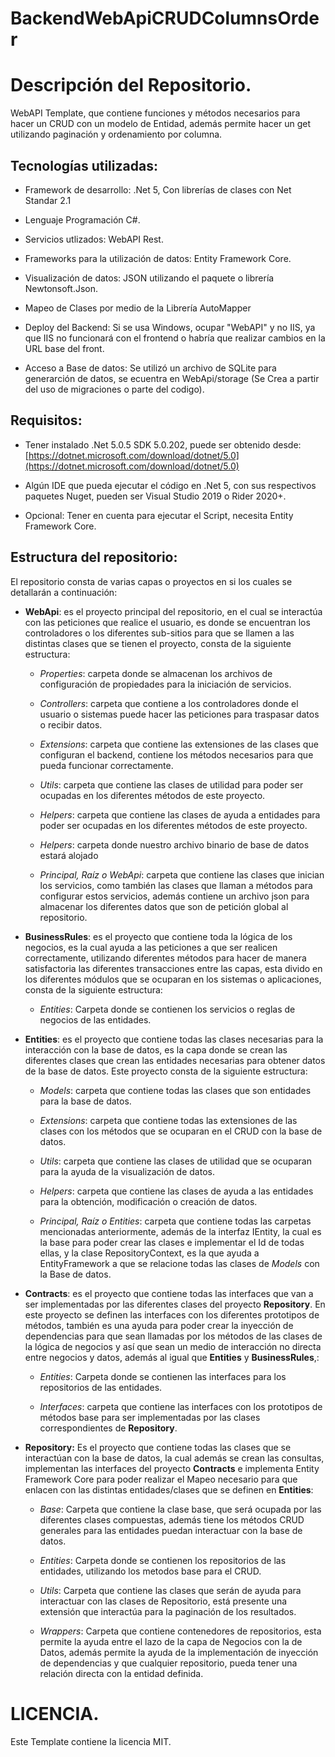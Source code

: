 # BackendWebApiCRUDColumnsOrder

Descripción del Repositorio.
=============================
WebAPI Template, que contiene funciones y métodos necesarios para hacer un CRUD con un modelo de Entidad, además permite hacer un get utilizando paginación y ordenamiento por columna.



Tecnologías utilizadas: 
------------------------

-   Framework de desarrollo: .Net 5, Con librerías de clases con Net Standar 2.1

-   Lenguaje Programación C\#.

-   Servicios utlizados: WebAPI Rest.

-   Frameworks para la utilización de datos: Entity Framework Core.

-   Visualización de datos: JSON utilizando el paquete o librería
    Newtonsoft.Json.

-	Mapeo de Clases por medio de la Librería AutoMapper    

-   Deploy del Backend: Si se usa Windows, ocupar \"WebAPI\" y no IIS,
    ya que IIS no funcionará con el frontend o habría que realizar
    cambios en la URL base del front.

-   Acceso a Base de datos: Se utilizó un archivo de SQLite para
    generarción de datos, se ecuentra en WebApi/storage (Se Crea a partir
    del uso de migraciones o parte del codigo). 

Requisitos:
-----------

-   Tener instalado .Net 5.0.5 SDK 5.0.202, puede ser obtenido desde:
    [https://dotnet.microsoft.com/download/dotnet/5.0](https://dotnet.microsoft.com/download/dotnet/5.0)

-   Algún IDE que pueda ejecutar el código en .Net 5, con sus
    respectivos paquetes Nuget, pueden ser Visual Studio 2019 o Rider 2020+.

-   Opcional: Tener en cuenta para ejecutar el Script, necesita Entity
    Framework Core.

Estructura del repositorio:
---------------------------

El repositorio consta de varias capas o proyectos en si los cuales se
detallarán a continuación:

-   **WebApi**: es el proyecto principal del repositorio, en el cual se
    interactúa con las peticiones que realice el usuario, es donde se
    encuentran los controladores o los diferentes sub-sitios para que se
    llamen a las distintas clases que se tienen el proyecto, consta de
    la siguiente estructura:

    -   *Properties*: carpeta donde se almacenan los archivos de
        configuración de propiedades para la iniciación de servicios.

    -   *Controllers*: carpeta que contiene a los controladores donde el
        usuario o sistemas puede hacer las peticiones para traspasar
        datos o recibir datos.

    -   *Extensions*: carpeta que contiene las extensiones de las clases
        que configuran el backend, contiene los métodos necesarios para
        que pueda funcionar correctamente.

    -   *Utils*: carpeta que contiene las clases de utilidad
        para poder ser ocupadas en los diferentes métodos de este
        proyecto.

    -   *Helpers*: carpeta que contiene las clases de ayuda a entidades
        para poder ser ocupadas en los diferentes métodos de este
        proyecto.

    -   *Helpers*: carpeta donde nuestro archivo binario de base de 
    	datos estará alojado

    -   *Principal, Raíz o WebApi*: carpeta que contiene las clases que
        inician los servicios, como también las clases que llaman a
        métodos para configurar estos servicios, además contiene un
        archivo json para almacenar los diferentes datos que son de
        petición global al repositorio.

-   **BusinessRules**: es el proyecto que contiene toda la lógica de los
    negocios, es la cual ayuda a las peticiones a que ser realicen
    correctamente, utilizando diferentes métodos para hacer de manera
    satisfactoria las diferentes transacciones entre las capas, esta
    divido en los diferentes módulos que se ocuparan en los sistemas o
    aplicaciones, consta de la siguiente estructura:

	-	*Entities*: Carpeta donde se contienen los servicios o reglas
		de negocios de las entidades.

-   **Entities**: es el proyecto que contiene todas las clases
    necesarias para la interacción con la base de datos, es la capa
    donde se crean las diferentes clases que crean las entidades
    necesarias para obtener datos de la base de datos. Este proyecto
    consta de la siguiente estructura:

    -   *Models*: carpeta que contiene todas las clases que son
        entidades para la base de datos.

    -   *Extensions*: carpeta que contiene todas las extensiones de las
        clases con los métodos que se ocuparan en el CRUD con la base de
        datos.

    -   *Utils*: carpeta que contiene las clases de utilidad que se 
    	ocuparan para la ayuda de la visualización de datos.

    -   *Helpers*: carpeta que contiene las clases de ayuda a las entidades
    	para la obtención, modificación o creación de datos.

    -   *Principal, Raíz o Entities*: carpeta que contiene todas las
        carpetas mencionadas anteriormente, además de la interfaz
        IEntity, la cual es la base para poder crear las clases e
        implementar el Id de todas ellas, y la clase RepositoryContext,
        es la que ayuda a EntityFramework a que se relacione todas las
        clases de *Models* con la Base de datos.

-   **Contracts**: es el proyecto que contiene todas las interfaces que
    van a ser implementadas por las diferentes clases del proyecto
    **Repository**. En este proyecto se definen las interfaces con los
    diferentes prototipos de métodos, también es una ayuda para poder
    crear la inyección de dependencias para que sean llamadas por los
    métodos de las clases de la lógica de negocios y así que sean un
    medio de interacción no directa entre negocios y datos, además al
    igual que **Entities** y **BusinessRules**,:

    -	*Entities*: Carpeta donde se contienen las interfaces para los
    	repositorios de las entidades.

    -   *Interfaces*: carpeta que contiene las interfaces con los
        prototipos de métodos base para ser implementadas por las clases
        correspondientes de **Repository**.

-   **Repository:** Es el proyecto que contiene todas las clases que se
    interactúan con la base de datos, la cual además se crean las
    consultas, implementan las interfaces del proyecto **Contracts** e
    implementa Entity Framework Core para poder realizar el Mapeo
    necesario para que enlacen con las distintas entidades/clases que se
    definen en **Entities**:

    -   *Base*: Carpeta que contiene la clase base, que será ocupada por
        las diferentes clases compuestas, además tiene los métodos CRUD
        generales para las entidades puedan interactuar con la base de
        datos.

    -	*Entities*: Carpeta donde se contienen los repositorios de las 
    	entidades, utilizando los metodos base para el CRUD.

    -   *Utils*: Carpeta que contiene las clases que serán de ayuda para
        interactuar con las clases de Repositorio, está presente una
        extensión que interactúa para la paginación de los resultados.

    -   *Wrappers*: Carpeta que contiene contenedores de repositorios,
        esta permite la ayuda entre el lazo de la capa de Negocios con
        la de Datos, además permite la ayuda de la implementación de
        inyección de dependencias y que cualquier repositorio, pueda
        tener una relación directa con la entidad definida.


LICENCIA.
==========
Este Template contiene la licencia MIT.
